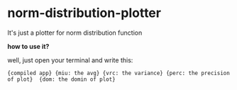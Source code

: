 # norm-distribution-plotter

It's just a plotter for norm distribution function

**how to use it?**

well, just open your terminal and write this:

``` {compiled app} {miu: the avg} {vrc: the variance} {perc: the precision of plot}  {dom: the domin of plot} ```
